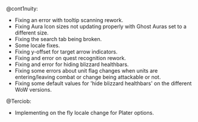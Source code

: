 @cont1nuity:
- Fixing an error with tooltip scanning rework.
- Fixing Aura Icon sizes not updating properly with Ghost Auras set to a different size.
- Fixing the search tab being broken.
- Some locale fixes.
- Fixing y-offset for target arrow indicators.
- Fixing and error on quest recognition rework.
- Fixing and error for hiding blizzard healthbars.
- Fixing some errors about unit flag changes when units are entering/leaving combat or change being attackable or not.
- Fixing some default values for 'hide blizzard healthbars' on the different WoW versions.

@Terciob:
- Implementing on the fly locale change for Plater options.

